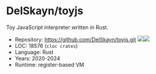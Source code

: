 # DelSkayn/toyjs

Toy JavaScript interpreter written in Rust.

* Repository: https://github.com/DelSkayn/toyjs.git <img src="https://img.shields.io/github/stars/DelSkayn/toyjs?label=&style=flat-square" /><img src="https://img.shields.io/github/last-commit/DelSkayn/toyjs?label=&style=flat-square" />
* LOC:        18576 (`cloc crates`)
* Language:   Rust
* Years:      2020-2024
* Runtime:    register-based VM
